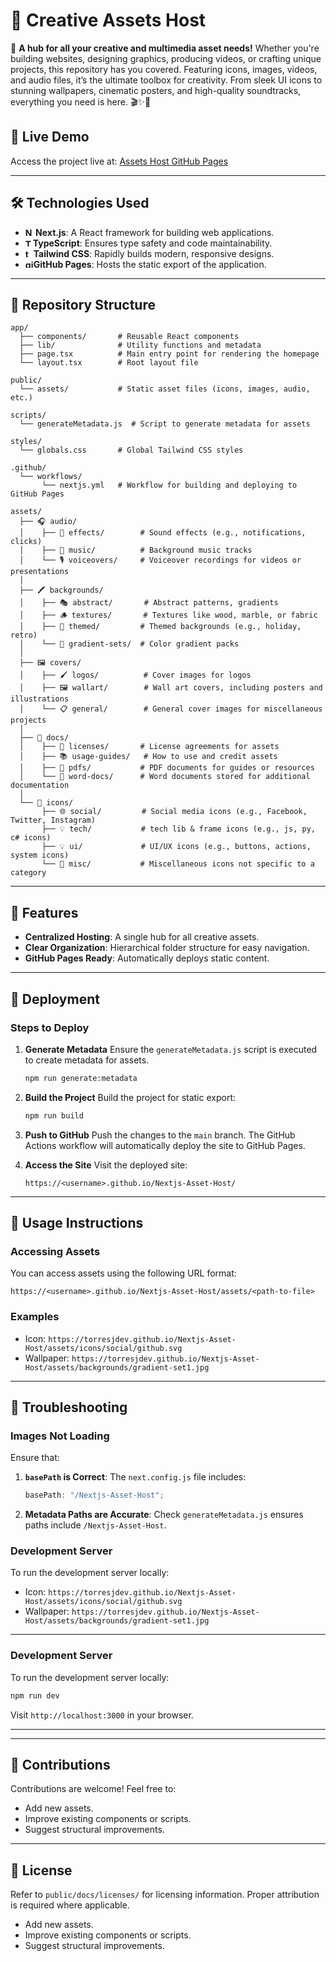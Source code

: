 # 🎨 Creative Assets Host

📜 **A hub for all your creative and multimedia asset needs!** Whether you're building websites, designing graphics, producing videos, or crafting unique projects, this repository has you covered. Featuring icons, images, videos, and audio files, it’s the ultimate toolbox for creativity. From sleek UI icons to stunning wallpapers, cinematic posters, and high-quality soundtracks, everything you need is here. 🎬✨🚀

## 🔗 Live Demo

Access the project live at: [Assets Host GitHub Pages](https://torresjdev.github.io/Nextjs-Asset-Host/)

---

## 🛠️ Technologies Used

- **<a href="https://nextjs.org/" target="_blank"><img src="https://profilinator.rishav.dev/skills-assets/nextjs.png" alt="NextJS" height="13"/></a> Next.js**: A React framework for building web applications.
- **<a href="https://www.typescriptlang.org/" target="_blank"><img src="https://profilinator.rishav.dev/skills-assets/typescript-original.svg" alt="TypeScript" height="12"/></a>TypeScript**: Ensures type safety and code maintainability.
- **<a href="https://tailwindcss.com/" target="_blank"><img src="https://torresjdev.github.io/Nextjs-Asset-Host/assets/icons/tech/tail.svg" alt="tailwindcss" height="13"></a>Tailwind CSS**: Rapidly builds modern, responsive designs.
- **<a href="https://pages.github.com/" target="_blank"><img src="https://torresjdev.github.io/Nextjs-Asset-Host/assets/icons/social/github.svg" alt="github pages" height="13"></a>GitHub Pages**: Hosts the static export of the application.

---

## 📂 Repository Structure

```
app/
  ├── components/       # Reusable React components
  ├── lib/              # Utility functions and metadata
  ├── page.tsx          # Main entry point for rendering the homepage
  └── layout.tsx        # Root layout file

public/
  └── assets/           # Static asset files (icons, images, audio, etc.)

scripts/
  └── generateMetadata.js  # Script to generate metadata for assets

styles/
  └── globals.css       # Global Tailwind CSS styles

.github/
  └── workflows/
       └── nextjs.yml   # Workflow for building and deploying to GitHub Pages

assets/
  ├── 🎧 audio/
  │    ├── 🔔 effects/        # Sound effects (e.g., notifications, clicks)
  │    ├── 🎵 music/          # Background music tracks
  │    └── 🎙️ voiceovers/     # Voiceover recordings for videos or presentations
  │
  ├── 🖍️ backgrounds/
  │    ├── 🎭 abstract/       # Abstract patterns, gradients
  │    ├── 🪵 textures/       # Textures like wood, marble, or fabric
  │    ├── 🎨 themed/         # Themed backgrounds (e.g., holiday, retro)
  │    └── 🌈 gradient-sets/  # Color gradient packs
  │
  ├── 🖼️ covers/
  │    ├── 🖌️ logos/          # Cover images for logos
  │    ├── 🖼️ wallart/        # Wall art covers, including posters and illustrations
  │    └── 📋 general/        # General cover images for miscellaneous projects
  │
  ├── 📜 docs/
  │    ├── 📑 licenses/       # License agreements for assets
  │    ├── 📚 usage-guides/   # How to use and credit assets
  │    ├── 📕 pdfs/           # PDF documents for guides or resources
  │    └── 📄 word-docs/      # Word documents stored for additional documentation
  │
  └── 🔗 icons/
       ├── 🌐 social/         # Social media icons (e.g., Facebook, Twitter, Instagram)
       ├── 💡 tech/           # tech lib & frame icons (e.g., js, py, c# icons)
       ├── 💡 ui/             # UI/UX icons (e.g., buttons, actions, system icons)
       └── 🎲 misc/           # Miscellaneous icons not specific to a category
```

---

## 🌟 Features

- **Centralized Hosting**: A single hub for all creative assets.
- **Clear Organization**: Hierarchical folder structure for easy navigation.
- **GitHub Pages Ready**: Automatically deploys static content.

---

## 🚀 Deployment

### Steps to Deploy

1. **Generate Metadata**
   Ensure the `generateMetadata.js` script is executed to create metadata for assets.

   ```bash
   npm run generate:metadata
   ```

2. **Build the Project**
   Build the project for static export:

   ```bash
   npm run build
   ```

3. **Push to GitHub**
   Push the changes to the `main` branch. The GitHub Actions workflow will automatically deploy the site to GitHub Pages.

4. **Access the Site**
   Visit the deployed site:
   ```
   https://<username>.github.io/Nextjs-Asset-Host/
   ```

---

## 🔗 Usage Instructions

### Accessing Assets

You can access assets using the following URL format:

```
https://<username>.github.io/Nextjs-Asset-Host/assets/<path-to-file>
```

### Examples

- Icon: `https://torresjdev.github.io/Nextjs-Asset-Host/assets/icons/social/github.svg`
- Wallpaper: `https://torresjdev.github.io/Nextjs-Asset-Host/assets/backgrounds/gradient-set1.jpg`

---

## 🧩 Troubleshooting

### Images Not Loading

Ensure that:

1. **`basePath` is Correct**: The `next.config.js` file includes:
   ```javascript
   basePath: "/Nextjs-Asset-Host";
   ```
2. **Metadata Paths are Accurate**: Check `generateMetadata.js` ensures paths include `/Nextjs-Asset-Host`.

### Development Server

To run the development server locally:

- Icon: `https://torresjdev.github.io/Nextjs-Asset-Host/assets/icons/social/github.svg`
- Wallpaper: `https://torresjdev.github.io/Nextjs-Asset-Host/assets/backgrounds/gradient-set1.jpg`

---

### Development Server

To run the development server locally:

```bash
npm run dev
```

Visit `http://localhost:3000` in your browser.

---

---

## 🤝 Contributions

Contributions are welcome! Feel free to:

- Add new assets.
- Improve existing components or scripts.
- Suggest structural improvements.

---

## 📜 License

Refer to `public/docs/licenses/` for licensing information. Proper attribution is required where applicable.

- Add new assets.
- Improve existing components or scripts.
- Suggest structural improvements.
